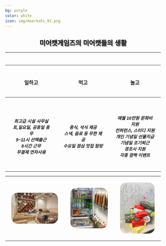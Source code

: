 ```yaml
---
bg: purple
color: white
icon: img/meerkats_01.png
---
```

<style>
   @import url(//fonts.googleapis.com/earlyaccess/jejugothic.css);
   .jg{
   font-family: 'Jeju Gothic', sans-serif; 
   text-shadow: 2px 2px 2px gray;
   }
   
   .sp{
   width: 33%;
   text-align:center;
   font-family: 'Jeju Gothic', sans-serif; 
   }
   
   table{
   width:100%;
   align:center;
   font-family: 'Jeju Gothic', sans-serif;
   }
   
   td, th{
   padding:20px;
   }
   
   
   .effect_img {
    border-radius: 20px;
   }
   
   .center_ta{
   width:30%;
   }
   
   .right_ta{
   width:30%;
   }
   
   .left_ta{
   width:30%;
   
   }
   
</style>

<link rel="stylesheet" href="https://use.fontawesome.com/releases/v5.2.0/css/all.css" integrity="sha384-hWVjflwFxL6sNzntih27bfxkr27PmbbK/iSvJ+a4+0owXq79v+lsFkW54bOGbiDQ" crossorigin="anonymous">

<div style="text-align:center;">
   <h2 class="jg"><i class="fa fa-quote-left"></i>&nbsp;미어캣게임즈의 미어캣들의 생활&nbsp;<i class="fa fa-quote-right"></i></h2>
  </div>
  
<table class="container_ta">
   <tr>
      <th class="left_ta"><i class="fa fa-clock fa-4x"></i></th>
      <th class="center_ta"><i class="fa fa-utensils fa-4x"></i></th>
      <th class="right_ta"><i class="fa fa-grin-alt fa-4x"></i></th>
   </tr>
   <tr>
      <th><h3>일하고</h3></th>
      <th><h3>먹고</h3></th>
      <th><h3>놀고</h3></th>
   </tr>
   <tr>
      <th><br/><h5>최고급 시설 사무실<br/>토,일요일, 공휴일 휴무<br/>9~11시 선택출근<br/>8시간 근무<br/>무결제 연차사용</h5></th>
      <th><br/><h5>중식, 석식 제공<br/>스넥, 음료 등 무한 제공<br/>수요일 점심 맛집 탐방</h5></th>
      <th><br/><h5>매월 10만원 문화비 지원<br/>컨퍼런스, 스터디 지원<br/>개인 기념일 선물지급<br/>기념일 조기퇴근<br/>경조사 지원<br/>각종 깜짝 이밴트</h5></th>
   </tr>
</table>
<table>
   <tr>
      <th><img src="img/office.jpg" width="350px" class="effect_img"></th>
      <th><img src="img/food_01.jpg" width="280px" class="effect_img"></th>
      <th><img src="img/event.jpg" width="260px" class="effect_img"></th>
   </tr>
</table>
